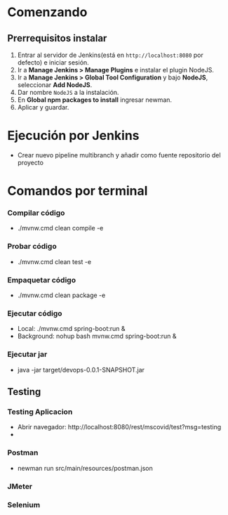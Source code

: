 

# Comenzando 

## Prerrequisitos instalar 

1. Entrar al servidor de Jenkins(está en `http://localhost:8080` por defecto) e iniciar sesión.
2. Ir a **Manage Jenkins > Manage Plugins** e instalar el plugin NodeJS.
3. Ir a  **Manage Jenkins > Global Tool Configuration** y bajo **NodeJS**, seleccionar **Add NodeJS**.
4. Dar nombre `NodeJS` a la instalación.
5. En  **Global npm packages to install** ingresar newman.
6. Aplicar y guardar.


# Ejecución por Jenkins
* Crear nuevo pipeline multibranch y añadir como fuente repositorio del proyecto







# Comandos por terminal

### Compilar código
* ./mvnw.cmd clean compile -e

### Probar código
* ./mvnw.cmd clean test -e

### Empaquetar código
* ./mvnw.cmd clean package -e

### Ejecutar código
* Local:      ./mvnw.cmd spring-boot:run &
* Background: nohup bash mvnw.cmd spring-boot:run &

### Ejecutar jar
* java -jar target/devops-0.0.1-SNAPSHOT.jar

## Testing

### Testing Aplicacion
* Abrir navegador: http://localhost:8080/rest/mscovid/test?msg=testing
* 
### Postman
* newman run src/main/resources/postman.json


### JMeter


### Selenium



